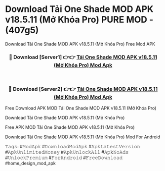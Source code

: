 # Download Tải One Shade MOD APK v18.5.11 (Mở Khóa Pro) PURE MOD - (407g5)
Download Tải One Shade MOD APK v18.5.11 (Mở Khóa Pro) Free Mod APK

<div align="center">
<h3>🔴 Download [Server1] 👉👉 <a href="https://apk-comot.site?title=Tải_One_Shade_MOD_APK_v18.5.11_(Mở_Khóa_Pro)">Tải One Shade MOD APK v18.5.11 (Mở Khóa Pro) Mod Apk</a></h3><br>

<h3>🔴 Download [Server2] 👉👉 <a href="https://apk-comot.site?title=Tải_One_Shade_MOD_APK_v18.5.11_(Mở_Khóa_Pro)">Tải One Shade MOD APK v18.5.11 (Mở Khóa Pro) Mod Apk</a></h3>
</div>


Free Download APK MOD Tải One Shade MOD APK v18.5.11 (Mở Khóa Pro)

Download Tải One Shade MOD APK v18.5.11 (Mở Khóa Pro) 

Free APK MOD Tải One Shade MOD APK v18.5.11 (Mở Khóa Pro) 

Download Tải One Shade MOD APK v18.5.11 (Mở Khóa Pro) Mod For Android

𝚃𝚊𝚐𝚜: #𝙼𝚘𝚍𝙰𝚙𝚔 #𝙳𝚘𝚠𝚗𝚕𝚘𝚊𝚍𝙼𝚘𝚍𝙰𝚙𝚔 #𝙰𝚙𝚔𝙻𝚊𝚝𝚎𝚜𝚝𝚅𝚎𝚛𝚜𝚒𝚘𝚗 #𝙰𝚙𝚔𝚄𝚗𝚕𝚒𝚖𝚒𝚝𝚎𝚍𝙼𝚘𝚗𝚎𝚢 #𝙰𝚙𝚔𝚄𝚗𝚕𝚘𝚌𝚔𝙰𝚕𝚕 #𝙰𝚙𝚔𝙽𝚘𝙰𝚍𝚜 #𝚄𝚗𝚕𝚘𝚌𝚔𝙿𝚛𝚎𝚖𝚒𝚞𝚖 #𝙵𝚘𝚛𝙰𝚗𝚍𝚛𝚘𝚒𝚍 #𝙵𝚛𝚎𝚎𝙳𝚘𝚠𝚗𝚕𝚘𝚊𝚍 #home_design_mod_apk